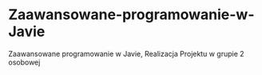 # Zaawansowane-programowanie-w-Javie
Zaawansowane programowanie w Javie, Realizacja Projektu w grupie 2 osobowej
